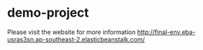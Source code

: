 # demo-project


Please visit the website for more information http://final-env.eba-usras3sn.ap-southeast-2.elasticbeanstalk.com/
